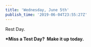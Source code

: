 ```yaml
---
title: 'Wednesday, June 5th'
publish_time: '2019-06-04T23:55:27Z'
---
```


Rest Day.

**\*Miss a Test Day?  Make it up today.**
